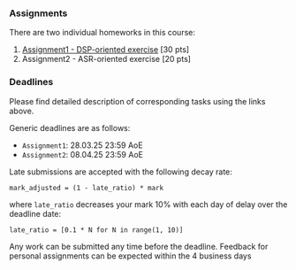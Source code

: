 ### Assignments

There are two individual homeworks in this course:

1. [Assignment1 - DSP-oriented exercise](assignment1/README.md) [30 pts]
2. Assignment2 - ASR-oriented exercise [20 pts]


### Deadlines

Please find detailed description of corresponding tasks using the links above.

Generic deadlines are as follows:
- `Assignment1`:   28.03.25  23:59 AoE
- `Assignment2`:   08.04.25  23:59 AoE

Late submissions are accepted with the following decay rate:
```
mark_adjusted = (1 - late_ratio) * mark
```

where `late_ratio` decreases your mark 10% with each day of delay over the deadline date:
```
late_ratio = [0.1 * N for N in range(1, 10)]
```

Any work can be submitted any time before the deadline. Feedback for personal assignments
can be expected within the 4 business days